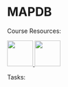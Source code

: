 ﻿# MAPDB

Course Resources: 
<p float="left">
  <a href="https://github.com/jpazzini/MAPD-B/tree/2022/mysql">
  <img src="https://cdn4.iconfinder.com/data/icons/iconsimple-logotypes/512/github-512.png" width="60px" />
  </a>              
  <a href="https://elearning.unipd.it/dfa/course/view.php?id=1309">
  <img src="https://tracker.moodle.org/secure/attachment/62695/Mobile-M-Icon-1-corners.png" width="60px" />
  </a>
</p>

Tasks: 


